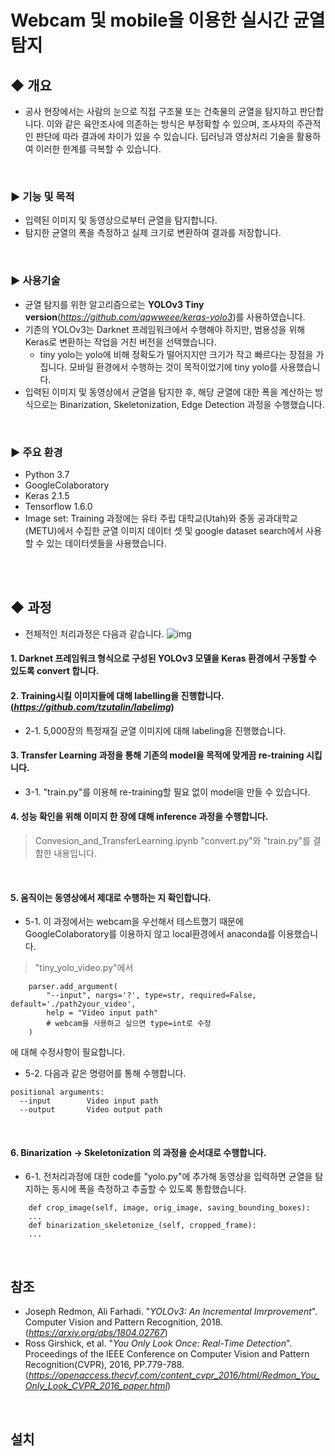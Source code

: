 # Webcam 및 mobile을 이용한 실시간 균열 탐지

## ◆ 개요
* 공사 현장에서는 사람의 눈으로 직접 구조물 또는 건축물의 균열을 탐지하고 판단합니다. 이와 같은 육안조사에 의존하는 방식은 부정확할 수 있으며, 조사자의 주관적인 판단에 따라 결과에 차이가 있을 수 있습니다. 딥러닝과 영상처리 기술을 활용하여 이러한 한계를 극복할 수 있습니다.

</br>

### ▶ 기능 및 목적
* 입력된 이미지 및 동영상으로부터 균열을 탐지합니다.
* 탐지한 균열의 폭을 측정하고 실제 크기로 변환하여 결과를 저장합니다.

</br>

### ▶ 사용기술
* 균열 탐지를 위한 알고리즘으로는 **YOLOv3 Tiny version**(*<https://github.com/qqwweee/keras-yolo3>*)를 사용하였습니다.
* 기존의 YOLOv3는 Darknet 프레임워크에서 수행해야 하지만, 범용성을 위해 Keras로 변환하는 작업을 거친 버전을 선택했습니다.
    + tiny yolo는 yolo에 비해 정확도가 떨어지지만 크기가 작고 빠르다는 장점을 가집니다. 모바일 환경에서 수행하는 것이 목적이었기에 tiny yolo를 사용했습니다.
* 입력된 이미지 및 동영상에서 균열을 탐지한 후, 해당 균열에 대한 폭을 계산하는 방식으로는 Binarization, Skeletonization, Edge Detection 과정을 수행했습니다.

</br>

### ▶ 주요 환경
* Python 3.7
* GoogleColaboratory
* Keras 2.1.5
* Tensorflow 1.6.0
* Image set: Training 과정에는 유타 주립 대학교(Utah)와 중동 공과대학교(METU)에서 수집한 균열 이미지 데이터 셋 및 google dataset search에서 사용할 수 있는 데이터셋들을 사용했습니다.

</br>
</br>

## ◆ 과정
* 전체적인 처리과정은 다음과 같습니다.
![img](https://user-images.githubusercontent.com/59737066/89514324-ae166100-d810-11ea-87d5-d4045869651f.png)

#### 1. Darknet 프레임워크 형식으로 구성된 YOLOv3 모델을 Keras 환경에서 구동할 수 있도록 convert 합니다.
#### 2. Training시킬 이미지들에 대해 labelling을 진행합니다. (*<https://github.com/tzutalin/labelimg>*)
* 2-1. 5,000장의 특정재질 균열 이미지에 대해 labeling을 진행했습니다.
#### 3. Transfer Learning 과정을 통해 기존의 model을 목적에 맞게끔 re-training 시킵니다.
* 3-1. "train.py"를 이용해 re-training할 필요 없이 model을 만들 수 있습니다.
#### 4. 성능 확인을 위해 이미지 한 장에 대해 inference 과정을 수행합니다.
> Convesion_and_TransferLearning.ipynb
> "convert.py"와 "train.py"를 결합한 내용입니다.

</br>

#### 5. 움직이는 동영상에서 제대로 수행하는 지 확인합니다.
* 5-1. 이 과정에서는 webcam을 우선해서 테스트했기 때문에 GoogleColaboratory를 이용하지 않고 local환경에서 anaconda를 이용했습니다.
> "tiny_yolo_video.py"에서
```
    parser.add_argument(
        "--input", nargs='?', type=str, required=False, default='./path2your_video',
        help = "Video input path"
        # webcam을 사용하고 싶으면 type=int로 수정
    )
```
에 대해 수정사항이 필요합니다.
* 5-2. 다음과 같은 명령어를 통해 수행합니다.
```
positional arguments:
  --input        Video input path
  --output       Video output path
```

</br>

#### 6. Binarization → Skeletonization 의 과정을 순서대로 수행합니다.
* 6-1. 전처리과정에 대한 code를 "yolo.py"에 추가해 동영상을 입력하면 균열을 탐지하는 동시에 폭을 측정하고 추출할 수 있도록 통합했습니다.
```
    def crop_image(self, image, orig_image, saving_bounding_boxes): 
    ...
    def binarization_skeletonize_(self, cropped_frame):
    ...
```
</br>

## 참조
* Joseph Redmon, Ali Farhadi. "*YOLOv3: An Incremental Imrprovement*". Computer Vision and Pattern Recognition, 2018. (*<https://arxiv.org/abs/1804.02767>*)
* Ross Girshick, et al. "*You Only Look Once: Real-Time Detection*". Proceedings of the IEEE Conference on Computer Vision and Pattern Recognition(CVPR), 2016, PP.779-788. (*<https://openaccess.thecvf.com/content_cvpr_2016/html/Redmon_You_Only_Look_CVPR_2016_paper.html>*)

</br>

## 설치
